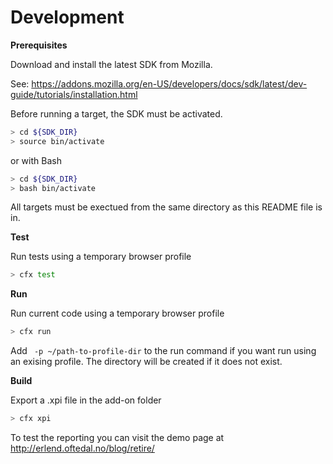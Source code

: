 Development
=============

**Prerequisites**

Download and install the latest SDK from Mozilla.

See: https://addons.mozilla.org/en-US/developers/docs/sdk/latest/dev-guide/tutorials/installation.html

Before running a target, the SDK must be activated.

```sh
> cd ${SDK_DIR}
> source bin/activate
```

or with Bash

```sh
> cd ${SDK_DIR}
> bash bin/activate
```

All targets must be exectued from the same directory as this README file is in.

**Test**

Run tests using a temporary browser profile
```sh
> cfx test
```

**Run**

Run current code using a temporary browser profile
```sh
> cfx run
```
Add ` -p ~/path-to-profile-dir` to the run command if you want run using an exising profile.
The directory will be created if it does not exist.

**Build**

Export a .xpi file in the add-on folder
```sh
> cfx xpi
```

To test the reporting you can visit the demo page at http://erlend.oftedal.no/blog/retire/